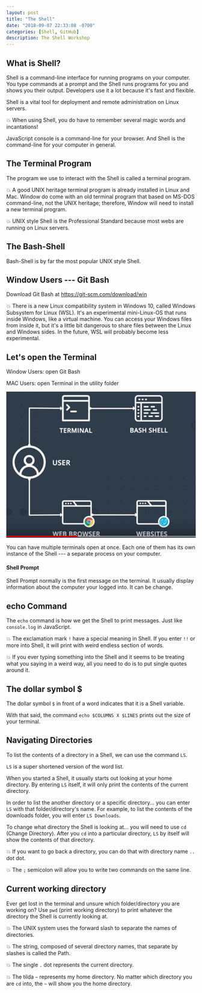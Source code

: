 ```yaml
---
layout: post
title: "The Shell"
date: "2018-09-07 22:33:08 -0700"
categories: [Shell, GitHub]
description: The Shell Workshop
---
```


## What is Shell?

Shell is a command-line interface for running programs on your computer. You type commands at a prompt and the Shell runs programs for you and shows you their output. Developers use it a lot because it's fast and flexible.

Shell is a vital tool for deployment and remote administration on Linux servers.

💥 When using Shell, you do have to remember several magic words and incantations!

JavaScript console is a command-line for your browser. And Shell is the command-line for your computer in general.

## The Terminal Program

The program we use to interact with the Shell is called a terminal program.

💥 A good UNIX heritage terminal program is already installed in Linux and Mac. Window do come with an old terminal program that based on MS-DOS command-line, not the UNIX heritage; therefore, Window will need to install a new terminal program.

💥 UNIX style Shell is the Professional Standard because most webs are running on Linux servers.

## The Bash-Shell

Bash-Shell is by far the most popular UNIX style Shell.

## Window Users --- Git Bash

Download Git Bash at https://git-scm.com/download/win

💥 There is a new Linux compatibility system in Windows 10, called Windows Subsystem for Linux (WSL). It's an experimental mini-Linux-OS that runs inside Windows, like a virtual machine. You can access your Windows files from inside it, but it's a little bit dangerous to share files between the Linux and Windows sides. In the future, WSL will probably become less experimental.

## Let's open the Terminal

Window Users: open Git Bash

MAC Users: open Terminal in the utility folder

![Terminal](/pic/terminal.PNG)

You can have multiple terminals open at once. Each one of them has its own instance of the Shell --- a separate process on your computer.

#### Shell Prompt

Shell Prompt normally is the first message on the terminal. It usually display information about the computer your logged into. It can be change.

## echo Command

The `echo` command is how we get the Shell to print messages. Just like `console.log` in JavaScript.

💥 The exclamation mark `!` have a special meaning in Shell. If you enter `!!` or more into Shell, it will print with weird endless section of words.

💥 If you ever typing something into the Shell and it seems to be treating what you saying in a weird way, all you need to do is to put single quotes around it.

## The dollar symbol $

The dollar symbol `$` in front of a word indicates that it is a Shell variable.

With that said, the command `echo $COLUMNS X $LINES` prints out the size of your terminal.

## Navigating Directories

To list the contents of a directory in a Shell, we can use the command `LS`.

`LS` is a super shortened version of the word list.

When you started a Shell, it usually starts out looking at your home directory. By entering `LS` itself, it will only print the contents of the current directory.

In order to list the another directory or a specific directory... you can enter `LS` with that folder/directory's name. For example, to list the contents of the downloads folder, you will enter `LS Downloads`.

To change what directory the Shell is looking at... you will need to use `cd` (Change Directory). After you ` cd ` into a particular directory, `LS` by itself will show the contents of that directory.

💥 If you want to go back a directory, you can do that with directory name `..` dot dot.

💥 The `;` semicolon will allow you to write two commands on the same line.

## Current working directory

Ever get lost in the terminal and unsure which folder/directory you are working on? Use `pwd` (print working directory) to print whatever the directory the Shell is currently looking at.

💥 The UNIX system uses the forward slash to separate the names of directories.

💥 The string, composed of several directory names, that separate by slashes is called the Path.

💥 The single `.` dot represents the current directory.

💥 The tilda `~` represents my home directory. No matter which directory you are `cd` into, the `~` will show you the home directory.
